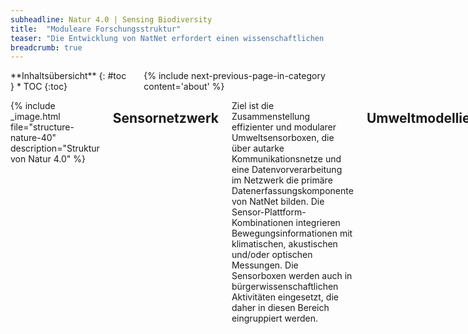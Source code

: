 ```yaml
---
subheadline: Natur 4.0 | Sensing Biodiversity
title:  "Moduleare Forschungsstruktur"
teaser: "Die Entwicklung von NatNet erfordert einen wissenschaftlichen Verbund und ein dynamisches Projektmanagement. Zur Nutzung von Synergien sind die Teilprojekte drei Projektbereichen mit differenzierten Zielen zugeordnet. Zusammen bilden sie das Natur 4.0 Lab, das als zentrale Organisationsstruktur die Verzahnung der Forschungsaktivitäten begleitet."
breadcrumb: true
---
```


<div class="row">
<div class="medium-4 medium-push-8 columns" markdown="1">
<div class="panel radius" markdown="1">
**Inhaltsübersicht**
{: #toc }
*  TOC
{:toc}
</div>
{% include next-previous-page-in-category content='about' %}
</div><!-- /.medium-4.columns -->

<div class="medium-8 medium-pull-4 columns" markdown="1">


{% include _image.html file="structure-nature-40" description="Struktur von Natur 4.0" %}

## Sensornetzwerk
Ziel ist die Zusammenstellung effizienter und modularer Umweltsensorboxen, die über autarke Kommunikationsnetze und eine Datenvorverarbeitung im Netzwerk die primäre Datenerfassungskomponente von NatNet bilden. Die Sensor-Plattform-Kombinationen integrieren Bewegungsinformationen mit klimatischen, akustischen und/oder optischen Messungen. Die Sensorboxen werden auch in bürgerwissenschaftlichen Aktivitäten eingesetzt, die daher in diesen Bereich eingruppiert werden.

## Umweltmodellierung
Ziel ist die Entwicklung und Implementierung von v.a. maschinell lernenden Verfahren zur Ableitung naturschutzrelevanter Informationen aus den Primärdaten des Sensornetzwerks und zur flächendeckenden Modellierung dieser irregulären Informationen. Hierfür werden zusammen mit dem Projektbereich Ökologische Pilotierung u.a. Verfahren zur akustischen Rauschfilterung und Artenerkennung, zur Bildklassifikation und zur radarbasierten Erfassung von Insekten entwickelt und modular in das Datenbankmodul von NatNet integriert. Zusammen mit dem Projektbereich Sensornetzwerk wird geprüft, inwieweit die Datenvorverarbeitung bereits im Sensornetzwerk realisiert und das letztendlich zu übertragende Datenvolumen gesenkt werden kann. 

## Ökologische Pilotierung
Ziel ist die Begleitung der Zusammenstellung von Sensorboxen aus ökologischer Perspektive, die Bereitstellung von Trainings- und Testdaten für die Modellentwicklung sowie die Durchführung von Pilotstudien, die die Leistungsfähigkeit von NatNet evaluieren. Für die Modellentwicklung werden in situ Daten über längere Zeiträume mittels überwiegend klassischer Methoden erhoben und mit parallelen Sensorboxmessungen verknüpft. Die Pilotstudien fokussieren auf die Quantifizierung multipler Interaktionsnetzwerke mittels NatNet und umfasst Insekten, Sing- und Greifvögel sowie Klein- und Großsäuger.

## Natur 4.0 Lab
Ziel ist die Koordination des LOEWE-Schwerpunkts und die Unterstützung der Teilprojekte. Die Teilprojektarbeiten werden aufeinander abgestimmt und Wissenschaftler/innen in themenspezifischen Gruppen zusammengebracht. Zusammen mit den Projektbereichen wird die Nachhaltigkeitsstrategie umgesetzt und zentral gesteuert.

{% include next-previous-page-in-category content='about' %}